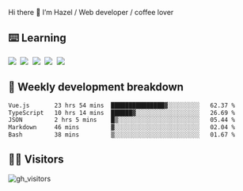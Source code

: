 
Hi there 👋 I’m Hazel / Web developer / coffee lover

## ⌨️ Learning

<samp>
 <a href="https://github.com/vuejs/core"><img src="https://api.iconify.design/logos:vue.svg" /></a>
  <a href="https://github.com/vuejs/core"><img src="https://api.iconify.design/logos:react.svg" /></a>
  <a href="https://github.com/vitejs/vite"><img src="https://api.iconify.design/logos:vitejs.svg" /></a>
  <a href="https://github.com/microsoft/TypeScript"><img src="https://api.iconify.design/logos:typescript-icon.svg" /></a> 
  <a href="https://github.com/unocss/unocss"><img src="https://api.iconify.design/logos:unocss.svg" /></a>
  

</samp>


## 🦀 Weekly development breakdown

<!--START_SECTION:waka-->

```txt
Vue.js       23 hrs 54 mins  ███████████████▓░░░░░░░░░   62.37 %
TypeScript   10 hrs 14 mins  ██████▓░░░░░░░░░░░░░░░░░░   26.69 %
JSON         2 hrs 5 mins    █▒░░░░░░░░░░░░░░░░░░░░░░░   05.44 %
Markdown     46 mins         ▓░░░░░░░░░░░░░░░░░░░░░░░░   02.04 %
Bash         38 mins         ▒░░░░░░░░░░░░░░░░░░░░░░░░   01.67 %
```

<!--END_SECTION:waka-->
## 👬🏻 Visitors

![gh_visitors](https://profile-counter.glitch.me/Hazel-Lin/count.svg)

